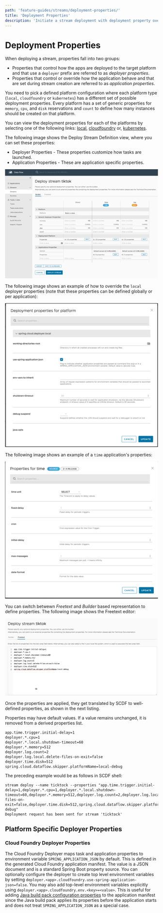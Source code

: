 ```yaml
---
path: 'feature-guides/streams/deployment-properties/'
title: 'Deployment Properties'
description: 'Initiate a stream deployment with deployment property overrides'
---
```


# Deployment Properties

When deploying a stream, properties fall into two groups:

- Properties that control how the apps are deployed to the target platform and that use a `deployer` prefix are referred to as _deployer properties_.
- Properties that control or override how the application behave and that are set during stream creation are referred to as _application properties_.

You need to pick a defined platform configuration where each platform type (`local`, `cloudfoundry` or `kubernetes`) has a different set of possible deployment properties. Every platform has a set of generic properties for `memory`, `cpu`, and `disk` reservations and `count` to define how many instances should be created on that platform.

<!--TIP-->

You can view the deployment properties for each of the platforms by selecting one of the following links: [local](https://docs.spring.io/spring-cloud-dataflow/docs/current/reference/htmlsingle/#configuration-local-deployer), [cloudfoundry](https://docs.spring.io/spring-cloud-dataflow/docs/current/reference/htmlsingle/#configuration-cloudfoundry-deployer) or, [kubernetes](https://docs.spring.io/spring-cloud-dataflow/docs/current/reference/htmlsingle/#configuration-kubernetes-deployer).

<!--END_TIP-->

The following image shows the Deploy Stream Definition view, where you can set these properties:

- Deployer Properties - These properties customize how tasks are launched.
- Application Properties - These are application specific properties.

![Deployment Properties Overview](images/deployment-properties-1.png)

The following image shows an example of how to override the `local` deployer properties (note that these properties can be defined globally or per application):

![Deployment Properties Deployer Dialog](images/deployment-properties-2.png)

The following image shows an example of a `time` application's properties:

![Deployment Properties Application Dialog](images/deployment-properties-4.png)

You can switch betwewn _Freetext_ and _Builder_ based representation to define properties. The following image shows the Freetext editor:

![Deployment Properties Freetext](images/deployment-properties-3.png)

Once the properties are applied, they get translated by SCDF to well-defined properties, as shown in the next listing.

<!--NOTE-->

Properties may have default values. If a value remains unchanged, it is removed from a derived properties list.

<!--END_NOTE-->

```
app.time.trigger.initial-delay=1
deployer.*.cpu=1
deployer.*.local.shutdown-timeout=60
deployer.*.memory=512
deployer.log.count=2
deployer.log.local.delete-files-on-exit=false
deployer.time.disk=512
spring.cloud.dataflow.skipper.platformName=local-debug
```

The preceding example would be as follows in SCDF shell:

```
stream deploy --name ticktock --properties "app.time.trigger.initial-delay=1,deployer.*.cpu=1,deployer.*.local.shutdown-timeout=60,deployer.*.memory=512,deployer.log.count=2,deployer.log.local.delete-files-on-exit=false,deployer.time.disk=512,spring.cloud.dataflow.skipper.platformName=local-debug"
Deployment request has been sent for stream 'ticktock'
```

## Platform Specific Deployer Properties

### Cloud Foundry Deployer Properties

The Cloud Foundry Deployer maps task and application properties to environment variable `SPRING_APPLICATION_JSON` by default. This is defined in the generated Cloud Foundry application manifest.
The value is a JSON document and is a standard Spring Boot property source.
You can optionally configure the deployer to create top level environment variables by setting `deployer.<app>.cloudfoundry.use-spring-application-json=false`.
You may also add top-level environment variables explicitly using `deployer.<app>.cloudfoundry.env.<key>=<value>`. This is useful for adding [Java build pack configuration properties](https://github.com/cloudfoundry/java-buildpack) to the application manifest since the Java build pack applies its properties before the application starts and does not treat `SPRING_APPLICATION_JSON` as a special case.
